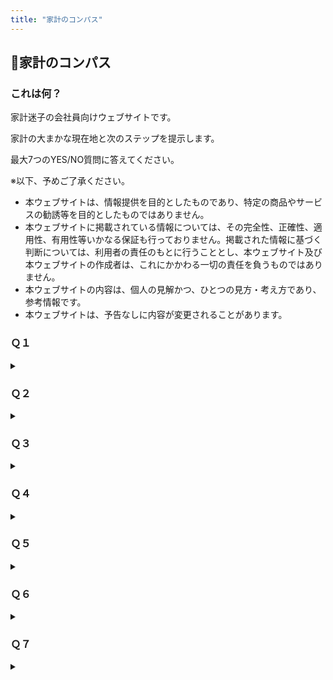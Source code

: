 ```yaml
---
title: "家計のコンパス"
---
```

## 🧭家計のコンパス
### これは何？
家計迷子の会社員向けウェブサイトです。

家計の大まかな現在地と次のステップを提示します。

最大7つのYES/NO質問に答えてください。

※以下、予めご了承ください。
- 本ウェブサイトは、情報提供を目的としたものであり、特定の商品やサービスの勧誘等を目的としたものではありません。
- 本ウェブサイトに掲載されている情報については、その完全性、正確性、適用性、有用性等いかなる保証も行っておりません。掲載された情報に基づく判断については、利用者の責任のもとに行うこととし、本ウェブサイト及び本ウェブサイトの作成者は、これにかかわる一切の責任を負うものではありません。
- 本ウェブサイトの内容は、個人の見解かつ、ひとつの見方・考え方であり、参考情報です。
- 本ウェブサイトは、予告なしに内容が変更されることがあります。

### Ｑ１
<details>
  <summary></summary>
  <strong>賃貸に住んでいて、今、転居が必要になった場合、転居資金はあるか？（あるいは賃貸に住んでいないか？）</strong>
  <br>
  <details>
    <summary>YES</summary>　Ｑ２へ
  </details>
  <details>
    <summary>NO</summary>　現在地：🌧
    <br>
    <strong>　　危うい兆候。継続的な黒字化、緊急予備資金の確保をしたい</strong>
    <br>　次のステップ
    <br>
    <strong>　　今の家賃4〜6か月分を目安に、貯金する</strong>
  </details>
</details>

### Ｑ２
<details>
  <summary></summary>
  <strong>今、収入が無くなった場合、当面必要な生活資金はあるか？</strong>
  <br>
  <details>
    <summary>YES</summary>　Ｑ３へ
  </details>
  <details>
    <summary>NO</summary>　現在地：☁
    <br>
    <strong>　　備えが物足りない可能性。黒字のさらなる安定化、予備資金の拡張をしたい</strong>
    <br>　次のステップ
    <ul>
      <li>
        <strong>月収（手取り）3～6か月分を目安に、貯金する AND/OR</strong>
      </li>
      <li>
        <strong>（病気やケガについて）月収（手取り）の7割を月額の目安に、就業不能保障保険など、保険に加入する AND/OR</strong>
      </li>
      <li>その他</li>
    </ul>
    ※前提として、雇用保険等（公的保険）でカバーできる範囲を確認する（ただし、例えば雇用保険の給付は、必ずしもすぐに受給できない可能性があるため要注意）</details>
</details>

### Ｑ３
<details>
  <summary></summary>
  <strong>家計が一緒で、負担が同等以下の家族などはいるか？</strong>
  <br>
  ※未就労かつ18歳以下の扶養している子供は除く
  <details>
    <summary>YES</summary>　Ｑ４へ
  </details>
  <details>
    <summary>NO</summary>　Ｑ５へ
  </details>
</details>

### Ｑ４
<details>
  <summary></summary>
  <strong>今、自身に万が一のことがあった場合、家族などの経済的な負担を軽減する資金・資産はあるか？</strong>
  <br>
  <details>
    <summary>YES</summary>　Ｑ５へ
  </details>
  <details>
    <summary>NO</summary>　現在地：🏃
    <br>
    <strong>　　大切な人のためにも、資金・資産を拡張したい</strong>
    <br>　次のステップ
    <ul>
      <li>
        <strong>葬儀費用相当分を目安に、貯金する AND/OR</strong>
      </li>
      <li>
        <strong>月収（手取り）の8割を月額の目安に、収入保障保険など、保険に加入する AND/OR</strong>
      </li>
      <li>
        <strong>（賃貸に住んでいる場合は）持ち家を購入する AND/OR</strong>
      </li>
      <li>その他</li>
    </ul>
    ※持ち家は、住宅ローンを組んでいても、団体信用生命保険等によって残債が無くなれば、家族などの住宅費を軽減できる可能性がある</details>
</details>

### Ｑ５
<details>
  <summary></summary>
  <strong>未就労かつ18歳以下の扶養している子供はいるか？</strong>
  <br>
  <details>
    <summary>YES</summary>　Ｑ６へ
  </details>
  <details>
    <summary>NO</summary>　Ｑ７へ
  </details>
</details>

### Ｑ６
<details>
  <summary></summary>
  <strong>子供の教育資金準備に、柔軟性はあるか？</strong>
  <br>
  <details>
    <summary>YES</summary>　Ｑ７へ
  </details>
  <details>
    <summary>NO</summary>　現在地：🧗
      <br>
      <strong>　　次世代の自立、独立を念頭に、時々の場面や用途に対応できるよう、必要資金を準備したい</strong>
      <br>　次のステップ
      <ul>
        <li>
          <strong>普通預金／積立定期預金で、貯金する AND/OR</strong>
        </li>
        <li>
          <strong>NISAと投資信託（インデックスファンド）で、積立投資する AND/OR</strong>
        </li>
        <li>
          <strong>こども保険（学資保険）／（自身に万が一のことがあった場合について）定期保険など、保険に加入する AND/OR</strong>
        </li>
        <li>その他</li>
      </ul>
    ※現実的な目標額を置いた上で、可能な限り複数手段の組み合わせを考慮したい</details>
</details>

### Ｑ７
<details>
  <summary></summary>
  <strong>会社を引退した後の生活資金に、老齢年金以外の目途はあるか？</strong>
  <br>
  <details>
    <summary>YES</summary>　Keep it going!
  </details>
  <details>
    <summary>NO</summary>　現在地：🏄
      <br>
      <strong>　　安定した黒字の元、将来を見据えて、資産を拡張・拡大したい</strong>
      <br>　次のステップ
      <ul>
        <li>
          <strong>iDeCo／企業型DCと投資信託（インデックスファンド）で、長期・積立投資する AND/OR</strong>
        </li>
        <li>
          <strong>NISAと投資信託（インデックスファンド）で、長期・積立投資する AND/OR</strong>
        </li>
        <li>
          <strong>（現職で退職金制度がない場合は）退職金制度がある会社へ転職する AND/OR</strong>
        </li>
        <li>その他</li>
      </ul>
    ※前提として、老齢年金等（公的保険）でカバーできる範囲は確認する
    <br>
    ※可能な限り原資となる収入の向上を目指すことも考慮したい
  </details>
</details>
